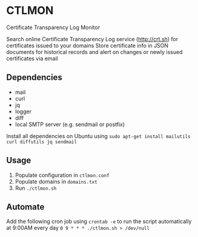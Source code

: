 # CTLMON
Certificate Transparency Log Monitor

Search online Certificate Transparency Log service (http://crt.sh) for certificates issued to your domains
Store certificate info in JSON documents for historical records and alert on changes or newly issued certificates via email

## Dependencies
* mail
* curl
* jq
* logger
* diff
* local SMTP server (e.g. sendmail or postfix)

Install all dependencies on Ubuntu using `sudo apt-get install mailutils curl diffutils jq sendmail`

## Usage
1. Populate configuration in `ctlmon.conf`
2. Populate domains in `domains.txt`
2. Run `./ctlmon.sh`

## Automate
Add the following cron job using `crontab -e` to run the script automatically at 9:00AM every day
`0 9 * * * ./ctlmon.sh > /dev/null`